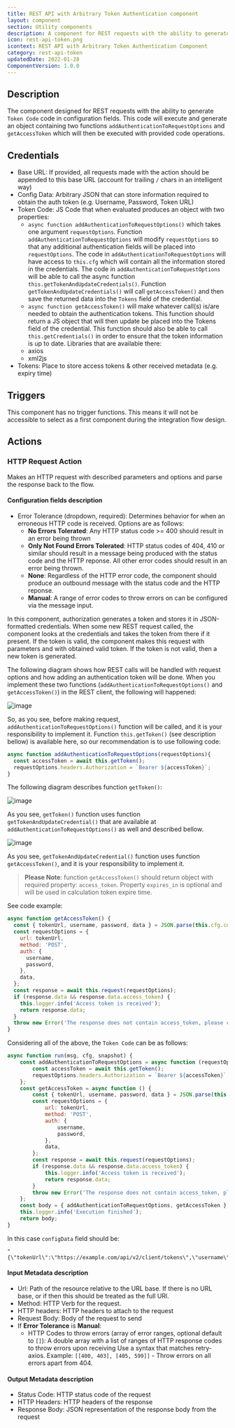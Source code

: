 ```yaml
---
title: REST API with Arbitrary Token Authentication component
layout: component
section: Utility components
description: A component for REST requests with the ability to generate `Token Code` code in configuration fields.
icon: rest-api-token.png
icontext: REST API with Arbitrary Token Authentication Component
category: rest-api-token
updatedDate: 2022-01-28
ComponentVersion: 1.0.0
---
```


## Description

The component designed for REST requests with the ability to generate `Token Code` code in configuration fields. This code will execute and generate an object containing two functions `addAuthenticationToRequestOptions` and `getAccessToken` which will then be executed with provided code operations.

## Credentials

* Base URL: If provided, all requests made with the action should be appended to this base URL (account for trailing `/` chars in an intelligent way)
* Config Data: Arbitrary JSON that can store information required to obtain the auth token (e.g. Username, Password, Token URL)
* Token Code: JS Code that when evaluated produces an object with two properties:
    * `async function addAuthenticationToRequestOptions()` which takes one argument `requestOptions`. Function `addAuthenticationToRequestOptions` will modify `requestOptions` so that any additional authentication fields will be placed into `requestOptions`. The code in `addAuthenticationToRequestOptions` will have access to `this.cfg` which will contain all the information stored in the credentials. The code in `addAuthenticationToRequestOptions` will be able to call the async function `this.getTokenAndUpdateCredentials()`. Function `getTokenAndUpdateCredentials()` will call `getAccessToken()` and then save the returned data into the `Tokens` field of the credential.
    * `async function getAccessToken()` will make whatever call(s) is/are needed to obtain the authentication tokens. This function should return a JS object that will then update be placed into the Tokens field of the credential. This function should also be able to call `this.getCredentials()` in order to ensure that the token information is up to date.
Libraries that are available there:
    * axios
    * xml2js
* Tokens: Place to store access tokens & other received metadata (e.g. expiry time)

## Triggers

This component has no trigger functions. This means it will not be accessible to
select as a first component during the integration flow design.

## Actions

### HTTP Request Action

Makes an HTTP request with described parameters and options and parse the response back to the flow.

#### Configuration fields description

* Error Tolerance (dropdown, required): Determines behavior for when an erroneous HTTP code is received. Options are as follows:
    * **No Errors Tolerated**: Any HTTP status code >= 400 should result in an error being thrown
    * **Only Not Found Errors Tolerated**: HTTP status codes of 404, 410 or similar should result in a message being produced with the status code and the HTTP reponse. All other error codes should result in an error being thrown.
    * **None**: Regardless of the HTTP error code, the component should produce an outbound message with the status code and the HTTP reponse.
    * **Manual**: A range of error codes to throw errors on can be configured via the message input.

In this component, authorization generates a token and stores it in JSON-formatted credentials. When some new REST request called, the component looks at the credentials and takes the token from there if it present. If the token is valid, the component makes this request with parameters and with obtained valid token. If the token is not valid, then a new token is generated.

The following diagram shows how REST calls will be handled with request options and how adding an authentication token will be done. When you implement these two functions (`addAuthenticationToRequestOptions()` and `getAccessToken()`) in the REST client, the following will happened:

![image](https://user-images.githubusercontent.com/60236080/148190885-ff935e36-ed4d-4da0-bbe2-fe17396ad1a4.png)

So, as you see, before making request, `addAuthenticationToRequestOptions()` function will be called, and it is your responsibility to implement it.
Function `this.getToken()` (see description bellow) is available here, so our recommendation is to use following code:
```js
async function addAuthenticationToRequestOptions(requestOptions){
  const accessToken = await this.getToken();
  requestOptions.headers.Authorization = `Bearer ${accessToken}`;
}
```

The following diagram describes function `getToken()`:

![image](https://user-images.githubusercontent.com/16806832/149419069-237a0e84-d000-4822-99fc-8ac7b85de438.png)

As you see, `getToken()` function uses function `getTokenAndUpdateCredential()` that are available at `addAuthenticationToRequestOptions()` as well and described bellow.

![image](https://user-images.githubusercontent.com/60236080/148190537-358088a3-0769-441e-983f-e68220bbdafa.png)

As you see, `getTokenAndUpdateCredential()` function uses function `getAccessToken()`, and it is your responsibility to implement it.

>**Please Note**: function `getAccessToken()` should return object with required property: `access_token`. Property `expires_in` is optional and will be used in calculation token expire time.

See code example:
```js
async function getAccessToken() {
  const { tokenUrl, username, password, data } = JSON.parse(this.cfg.configData);
  const requestOptions = {
    url: tokenUrl,
    method: 'POST',
    auth: {
      username,
      password,
    },
    data,
  };
  const response = await this.request(requestOptions);
  if (response.data && response.data.access_token) {
    this.logger.info('Access token is received');
    return response.data;
  }
  throw new Error('The response does not contain access_token, please check your credentials or API');
}
```
Considering all of the above, the `Token Code` can be as follows:
```js
async function run(msg, cfg, snapshot) {
    const addAuthenticationToRequestOptions = async function (requestOptions) {
        const accessToken = await this.getToken();
        requestOptions.headers.Authorization = `Bearer ${accessToken}`;
    };
    const getAccessToken = async function () {
        const { tokenUrl, username, password, data } = JSON.parse(this.cfg.configData);
        const requestOptions = {
            url: tokenUrl,
            method: 'POST',
            auth: {
                username,
                password,
            },
            data,
        };
        const response = await this.request(requestOptions);
        if (response.data && response.data.access_token) {
            this.logger.info('Access token is received');
            return response.data;
        }
        throw new Error('The response does not contain access_token, please check your credentials or API');
    };
    const body = { addAuthenticationToRequestOptions, getAccessToken };
    this.logger.info('Execution finished');
    return body;
}
```

In this case `configData` field should be:

```
"{\"tokenUrl\":\"https://example.com/api/v2/client/tokens\",\"username\":\"username\",\"password\":\"password\",\"data\":\"data\"}"
```

#### Input Metadata description

* Url: Path of the resource relative to the URL base. If there is no URL base, or if then this should be treated as the full URl.
* Method: HTTP Verb for the request.
* HTTP headers: HTTP headers to attach to the request
* Request Body: Body of the request to send
* If **Error Tolerance** is **Manual**:
    * HTTP Codes to throw errors (array of error ranges, optional default to `[]`): A double array with a list of ranges of HTTP response codes to throw errors upon receiving Use a syntax that matches retry-axios. Example: `[[400, 403], [405, 599]]` - Throw errors on all errors apart from 404.

#### Output Metadata description

* Status Code: HTTP status code of the request
* HTTP Headers: HTTP headers of the response
* Response Body: JSON representation of the response body from the request
